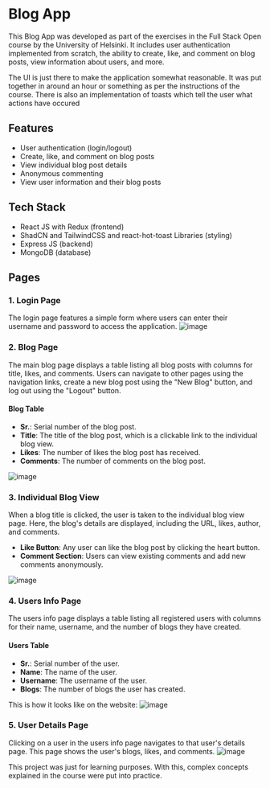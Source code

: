 # Blog App

This Blog App was developed as part of the exercises in the Full Stack Open course by the University of Helsinki. It includes user authentication implemented from scratch, the ability to create, like, and comment on blog posts, view information about users, and more.

The UI is just there to make the application somewhat reasonable. It was put together in around an hour or something as per the instructions of the course. There is also an implementation of toasts which tell the user what actions have occured

## Features
- User authentication (login/logout)
- Create, like, and comment on blog posts
- View individual blog post details
- Anonymous commenting
- View user information and their blog posts

## Tech Stack
- React JS with Redux (frontend)
- ShadCN and TailwindCSS and react-hot-toast Libraries (styling)
- Express JS (backend)
- MongoDB (database)

## Pages

### 1. Login Page
The login page features a simple form where users can enter their username and password to access the application.
![image](https://github.com/FSusman/FS-Blog-App/assets/170493954/f21b37d8-f8ec-4da7-b18c-bc95a06800eb)

### 2. Blog Page
The main blog page displays a table listing all blog posts with columns for title, likes, and comments. Users can navigate to other pages using the navigation links, create a new blog post using the "New Blog" button, and log out using the "Logout" button.

#### Blog Table
- **Sr.**: Serial number of the blog post.
- **Title**: The title of the blog post, which is a clickable link to the individual blog view.
- **Likes**: The number of likes the blog post has received.
- **Comments**: The number of comments on the blog post.

![image](https://github.com/FSusman/FS-Blog-App/assets/170493954/95ab13bb-1177-4503-9f8c-9a2d2ca3a6b8)


### 3. Individual Blog View
When a blog title is clicked, the user is taken to the individual blog view page. Here, the blog's details are displayed, including the URL, likes, author, and comments.

- **Like Button**: Any user can like the blog post by clicking the heart button.
- **Comment Section**: Users can view existing comments and add new comments anonymously.

![image](https://github.com/FSusman/FS-Blog-App/assets/170493954/bdce746c-00c2-4212-a60d-98c404501a46)

### 4. Users Info Page
The users info page displays a table listing all registered users with columns for their name, username, and the number of blogs they have created.

#### Users Table
- **Sr.**: Serial number of the user.
- **Name**: The name of the user.
- **Username**: The username of the user.
- **Blogs**: The number of blogs the user has created.

This is how it looks like on the website:
![image](https://github.com/FSusman/FS-Blog-App/assets/170493954/2e7cdde6-67fa-4e30-8103-49ac99dc8b00)


### 5. User Details Page
Clicking on a user in the users info page navigates to that user's details page. This page shows the user's blogs, likes, and comments.
![image](https://github.com/FSusman/FS-Blog-App/assets/170493954/09f10f19-678e-4440-b3ff-39801efe1fd2)

This project was just for learning purposes. With this, complex concepts explained in the course were put into practice.
